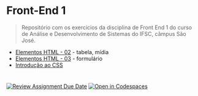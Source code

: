# Front-End 1

> Repositório com os exercícios da disciplina de Front End 1 do curso de Análise e Desenvolvimento de Sistemas do IFSC, câmpus São José.

- [Elementos HTML - 02](elementos-html-02) - tabela, mídia
- [Elementos HTML - 03](elementos-html-03) - formulário
- [Introdução ao CSS](css-01) 

#


[![Review Assignment Due Date](https://classroom.github.com/assets/deadline-readme-button-22041afd0340ce965d47ae6ef1cefeee28c7c493a6346c4f15d667ab976d596c.svg)](https://classroom.github.com/a/IbH2dxOE)
[![Open in Codespaces](https://classroom.github.com/assets/launch-codespace-2972f46106e565e64193e422d61a12cf1da4916b45550586e14ef0a7c637dd04.svg)](https://classroom.github.com/open-in-codespaces?assignment_repo_id=18967271)
